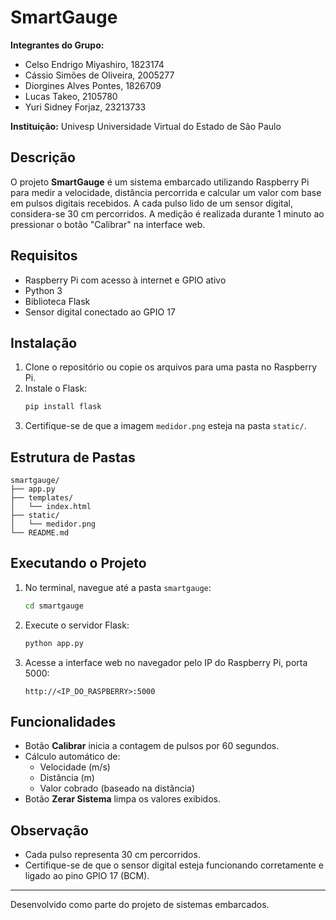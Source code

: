 # SmartGauge

**Integrantes do Grupo:**
- Celso Endrigo Miyashiro, 1823174 
- Cássio Simões de Oliveira, 2005277  
- Diorgines Alves Pontes, 1826709 
- Lucas Takeo, 2105780 
- Yuri Sidney Forjaz, 23213733

**Instituição:**
Univesp Universidade Virtual do Estado de São Paulo

## Descrição
O projeto **SmartGauge** é um sistema embarcado utilizando Raspberry Pi para medir a velocidade, distância percorrida e calcular um valor com base em pulsos digitais recebidos. A cada pulso lido de um sensor digital, considera-se 30 cm percorridos. A medição é realizada durante 1 minuto ao pressionar o botão "Calibrar" na interface web.

## Requisitos
- Raspberry Pi com acesso à internet e GPIO ativo
- Python 3
- Biblioteca Flask
- Sensor digital conectado ao GPIO 17

## Instalação
1. Clone o repositório ou copie os arquivos para uma pasta no Raspberry Pi.
2. Instale o Flask:
   ```bash
   pip install flask
   ```
3. Certifique-se de que a imagem `medidor.png` esteja na pasta `static/`.

## Estrutura de Pastas
```
smartgauge/
├── app.py
├── templates/
│   └── index.html
├── static/
│   └── medidor.png
└── README.md
```

## Executando o Projeto
1. No terminal, navegue até a pasta `smartgauge`:
   ```bash
   cd smartgauge
   ```
2. Execute o servidor Flask:
   ```bash
   python app.py
   ```
3. Acesse a interface web no navegador pelo IP do Raspberry Pi, porta 5000:
   ```
   http://<IP_DO_RASPBERRY>:5000
   ```

## Funcionalidades
- Botão **Calibrar** inicia a contagem de pulsos por 60 segundos.
- Cálculo automático de:
  - Velocidade (m/s)
  - Distância (m)
  - Valor cobrado (baseado na distância)
- Botão **Zerar Sistema** limpa os valores exibidos.

## Observação
- Cada pulso representa 30 cm percorridos.
- Certifique-se de que o sensor digital esteja funcionando corretamente e ligado ao pino GPIO 17 (BCM).

---
Desenvolvido como parte do projeto de sistemas embarcados.
